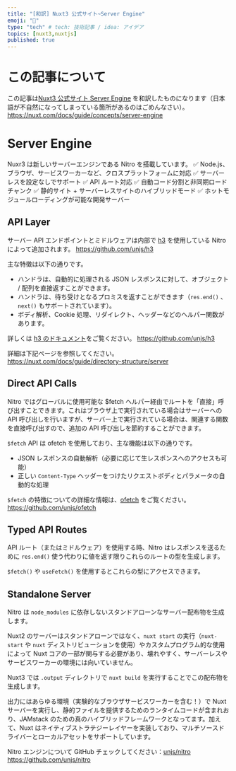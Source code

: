 ```yaml
---
title: "[和訳] Nuxt3 公式サイト~Server Engine"
emoji: "🐡"
type: "tech" # tech: 技術記事 / idea: アイデア
topics: [nuxt3,nuxtjs]
published: true
---
```

# この記事について
この記事は[Nuxt3 公式サイト Server Engine](https://nuxt.com/docs/guide/concepts/server-engine) を和訳したものになります（日本語が不自然になってしまっている箇所があるのはごめんなさい）。
https://nuxt.com/docs/guide/concepts/server-engine


# Server Engine
Nuxr3 は新しいサーバーエンジンである Nitro を搭載しています。
✅ Node.js、ブラウザ、サービスワーカーなど、クロスプラットフォームに対応
✅ サーバーレスを設定なしでサポート
✅ API ルート対応
✅ 自動コード分割と非同期ロードチャンク
✅ 静的サイト + サーバーレスサイトのハイブリッドモード
✅ ホットモジュールローディングが可能な開発サーバー

## API Layer
サーバー API エンドポイントとミドルウェアは内部で [h3](https://github.com/unjs/h3) を使用している Nitro によって追加されます。
https://github.com/unjs/h3

主な特徴は以下の通りです。
- ハンドラは、自動的に処理される JSON レスポンスに対して、オブジェクト / 配列を直接返すことができます。
- ハンドラは、待ち受けとなるプロミスを返すことができます（`res.end()` 、`next()` もサポートされています）。
- ボディ解析、Cookie 処理、リダイレクト、ヘッダーなどのヘルパー関数があります。

詳しくは [h3 のドキュメント](https://github.com/unjs/h3)をご覧ください。
https://github.com/unjs/h3

詳細は下記ページを参照してください。
https://nuxt.com/docs/guide/directory-structure/server

## Direct API Calls
Nitro ではグローバルに使用可能な $fetch ヘルパー経由でルートを「直接」呼び出すことできます。これはブラウザ上で実行されている場合はサーバーへの API 呼び出しを行いますが、サーバー上で実行されている場合は、関連する関数を直接呼び出すので、追加の API 呼び出しを節約することができます。

`$fetch` API は ofetch を使用しており、主な機能は以下の通りです。
- JSON レスポンスの自動解析（必要に応じて生レスポンスへのアクセスも可能）
- 正しい `Content-Type` ヘッダーをつけたリクエストボディとパラメータの自動的な処理

`$fetch` の特徴についての詳細な情報は、[ofetch](https://github.com/unjs/ofetch) をご覧ください。
https://github.com/unjs/ofetch

## Typed API Routes
API ルート（またはミドルウェア）を使用する時、Nitro はレスポンスを送るために `res.end()` 使う代わりに値を返す限りこれらのルートの型を生成します。

`$fetch()` や `useFetch()` を使用するとこれらの型にアクセスできます。

## Standalone Server
Nitro は `node_modules` に依存しないスタンドアローンなサーバー配布物を生成します。

Nuxt2 のサーバーはスタンドアローンではなく、`nuxt start` の実行（`nuxt-start` や `nuxt` ディストリビューションを使用）やカスタムプログラム的な使用によって Nuxt コアの一部が関与する必要があり、壊れやすく、サーバーレスやサービスワーカーの環境には向いていません。

Nuxt3 では `.output` ディレクトリで `nuxt build` を実行することでこの配布物を生成します。

出力にはあらゆる環境（実験的なブラウザサービスワーカーを含む！）で Nuxt サーバーを実行し、静的ファイルを提供するためのランタイムコードが含まれおり、JAMstack のための真のハイブリッドフレームワークとなってます。加えて、Nuxt はネイティブストラテジーレイヤーを実装しており、マルチソースドライバーとローカルアセットをサポートしています。

Nitro エンジンについて GitHub チェックしてください：[unjs/nitro](https://github.com/unjs/nitro)
https://github.com/unjs/nitro